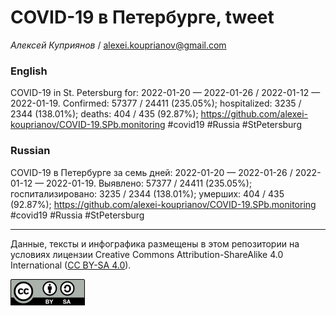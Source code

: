 COVID-19 в Петербурге, tweet
============================

*Алексей Куприянов* /
<a href="mailto:alexei.kouprianov@gmail.com" class="email">alexei.kouprianov@gmail.com</a>

### English

COVID-19 in St. Petersburg for: 2022-01-20 — 2022-01-26 / 2022-01-12 —
2022-01-19. Сonfirmed: 57377 / 24411 (235.05%); hospitalized: 3235 /
2344 (138.01%); deaths: 404 / 435 (92.87%);
<a href="https://github.com/alexei-kouprianov/COVID-19.SPb.monitoring" class="uri">https://github.com/alexei-kouprianov/COVID-19.SPb.monitoring</a>
\#covid19 \#Russia \#StPetersburg

### Russian

COVID-19 в Петербурге за семь дней: 2022-01-20 — 2022-01-26 / 2022-01-12
— 2022-01-19. Выявлено: 57377 / 24411 (235.05%); госпитализировано: 3235
/ 2344 (138.01%); умерших: 404 / 435 (92.87%);
<a href="https://github.com/alexei-kouprianov/COVID-19.SPb.monitoring" class="uri">https://github.com/alexei-kouprianov/COVID-19.SPb.monitoring</a>
\#covid19 \#Russia \#StPetersburg

------------------------------------------------------------------------

Данные, тексты и инфографика размещены в этом репозитории на условиях
лицензии Creative Commons Attribution-ShareAlike 4.0 International ([CC
BY-SA 4.0](https://creativecommons.org/licenses/by-sa/4.0/)).

![](../misc/CC-BY-SA-icon.png "CC-BY-SA")
